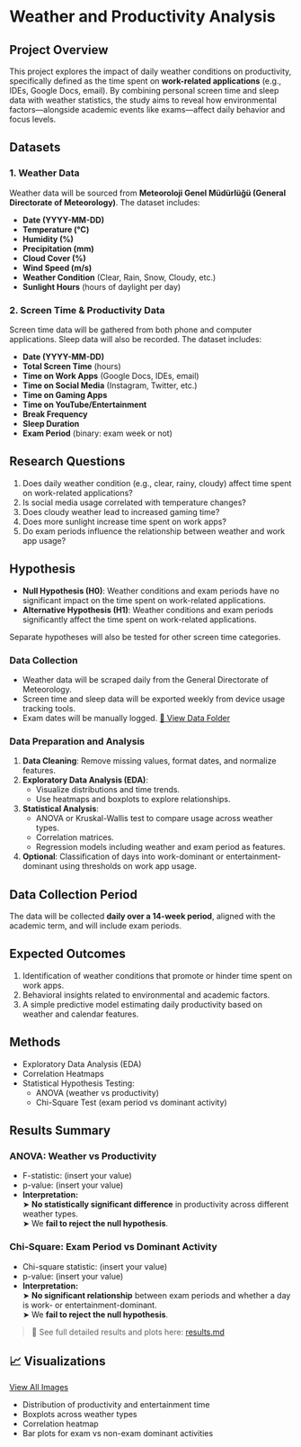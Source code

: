 # Weather and Productivity Analysis

## Project Overview

This project explores the impact of daily weather conditions on productivity, specifically defined as the time spent on **work-related applications** (e.g., IDEs, Google Docs, email). By combining personal screen time and sleep data with weather statistics, the study aims to reveal how environmental factors—alongside academic events like exams—affect daily behavior and focus levels.

## Datasets

### 1. Weather Data

Weather data will be sourced from **Meteoroloji Genel Müdürlüğü (General Directorate of Meteorology)**. The dataset includes:

- **Date (YYYY-MM-DD)**
- **Temperature (°C)**
- **Humidity (%)**
- **Precipitation (mm)**
- **Cloud Cover (%)**
- **Wind Speed (m/s)**
- **Weather Condition** (Clear, Rain, Snow, Cloudy, etc.)
- **Sunlight Hours** (hours of daylight per day)

### 2. Screen Time & Productivity Data

Screen time data will be gathered from both phone and computer applications. Sleep data will also be recorded. The dataset includes:

- **Date (YYYY-MM-DD)**
- **Total Screen Time** (hours)
- **Time on Work Apps** (Google Docs, IDEs, email)
- **Time on Social Media** (Instagram, Twitter, etc.)
- **Time on Gaming Apps**
- **Time on YouTube/Entertainment**
- **Break Frequency**
- **Sleep Duration**
- **Exam Period** (binary: exam week or not)

## Research Questions

1. Does daily weather condition (e.g., clear, rainy, cloudy) affect time spent on work-related applications?
2. Is social media usage correlated with temperature changes?
3. Does cloudy weather lead to increased gaming time?
4. Does more sunlight increase time spent on work apps?
5. Do exam periods influence the relationship between weather and work app usage?

## Hypothesis

- **Null Hypothesis (H0)**: Weather conditions and exam periods have no significant impact on the time spent on work-related applications.
- **Alternative Hypothesis (H1)**: Weather conditions and exam periods significantly affect the time spent on work-related applications.

Separate hypotheses will also be tested for other screen time categories.

### Data Collection

- Weather data will be scraped daily from the General Directorate of Meteorology.
- Screen time and sleep data will be exported weekly from device usage tracking tools.
- Exam dates will be manually logged.
[📁 View Data Folder](./data)

### Data Preparation and Analysis

1. **Data Cleaning**: Remove missing values, format dates, and normalize features.
2. **Exploratory Data Analysis (EDA)**:
   - Visualize distributions and time trends.
   - Use heatmaps and boxplots to explore relationships.
3. **Statistical Analysis**:
   - ANOVA or Kruskal-Wallis test to compare usage across weather types.
   - Correlation matrices.
   - Regression models including weather and exam period as features.
4. **Optional**: Classification of days into work-dominant or entertainment-dominant using thresholds on work app usage.

## Data Collection Period

The data will be collected **daily over a 14-week period**, aligned with the academic term, and will include exam periods.

## Expected Outcomes

1. Identification of weather conditions that promote or hinder time spent on work apps.
2. Behavioral insights related to environmental and academic factors.
3. A simple predictive model estimating daily productivity based on weather and calendar features.

## Methods
- Exploratory Data Analysis (EDA)
- Correlation Heatmaps
- Statistical Hypothesis Testing:
  - ANOVA (weather vs productivity)
  - Chi-Square Test (exam period vs dominant activity)

## Results Summary

### ANOVA: Weather vs Productivity
- F-statistic: (insert your value)
- p-value: (insert your value)
- **Interpretation:**  
  ➤ **No statistically significant difference** in productivity across different weather types.  
  ➤ We **fail to reject the null hypothesis**.

### Chi-Square: Exam Period vs Dominant Activity
- Chi-square statistic: (insert your value)
- p-value: (insert your value)
- **Interpretation:**  
  ➤ **No significant relationship** between exam periods and whether a day is work- or entertainment-dominant.  
  ➤ We **fail to reject the null hypothesis**.

> 📄 See full detailed results and plots here: [results.md](results.md)

## 📈 Visualizations
[View All Images](./images)

- Distribution of productivity and entertainment time
- Boxplots across weather types
- Correlation heatmap
- Bar plots for exam vs non-exam dominant activities

<!--
## Installation

To run this project locally, clone the repository:

```bash
git clone https://github.com/your-username/weather-productivity-analysis.git
